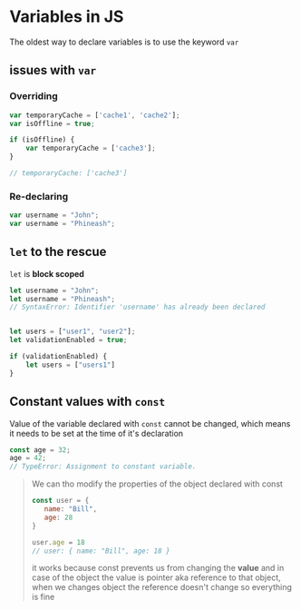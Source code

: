 # Variables in JS

The oldest way to declare variables is to use the keyword `var`

## issues with `var`

### Overriding 

``` js
var temporaryCache = ['cache1', 'cache2'];
var isOffline = true;

if (isOffline) { 
    var temporaryCache = ['cache3'];
}

// temporaryCache: ['cache3']
```

### Re-declaring

``` js
var username = "John";
var username = "Phineash";
```


## `let` to the rescue

`let` is **block scoped**

``` js
let username = "John";
let username = "Phineash";
// SyntaxError: Identifier 'username' has already been declared
```

``` js

let users = ["user1", "user2"];
let validationEnabled = true;

if (validationEnabled) { 
    let users = ["users1"]
}

```

## Constant values with `const`

Value of the variable declared with `const` cannot be changed, which means it needs to be set at the time of it's declaration

``` js
const age = 32;
age = 42;
// TypeError: Assignment to constant variable.
```

> We can tho modify the properties of the object declared with const
>``` js
>const user = { 
>    name: "Bill",
>    age: 28
>}
>
>user.age = 18
>// user: { name: "Bill", age: 18 }
>```
> it works because const prevents us from changing the **value** and in case of the object the value is pointer aka reference to that object, when we changes object the reference doesn't change so everything is fine